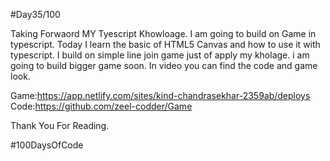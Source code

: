 #Day35/100

Taking Forwaord MY Tyescript Khowloage. I am going to build on Game in typescript. Today I learn the basic of HTML5 Canvas and how to use it with typescript. I build on simple line join game just of apply my kholage. i am going to build bigger game soon. In video you can find the code and game look.

Game:https://app.netlify.com/sites/kind-chandrasekhar-2359ab/deploys
Code:https://github.com/zeel-codder/Game


Thank You For Reading.


#100DaysOfCode